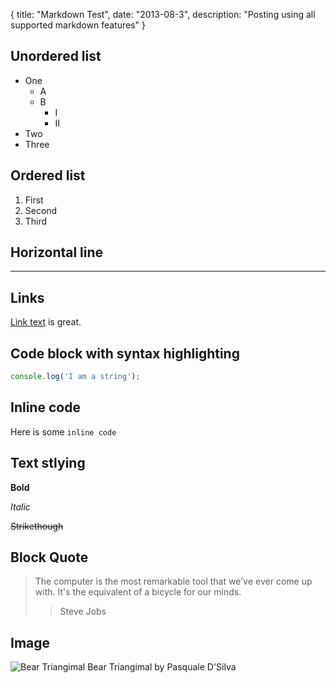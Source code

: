 {
  title: "Markdown Test",
  date:   "2013-08-3",
  description: "Posting using all supported markdown features"
}

## Unordered list
- One
  - A
  - B
      - I
      - II
- Two
- Three

## Ordered list

1. First
2. Second
3. Third

## Horizontal line
- - -

## Links
[Link text](http://www.cabinjs.com/) is great.

## Code block with syntax highlighting
```javascript
console.log('I am a string');
```
## Inline code
Here is some `inline code`

## Text stlying
__Bold__


_Italic_

~~Strikethough~~

## Block Quote
> The computer is the most remarkable tool that we've ever come up with. It's the
equivalent of a bicycle for our minds.
> > Steve Jobs

## Image
![Bear Triangimal](https://i.cloudup.com/VVgZ6769Dt.png)
Bear Triangimal by Pasquale D'Silva
